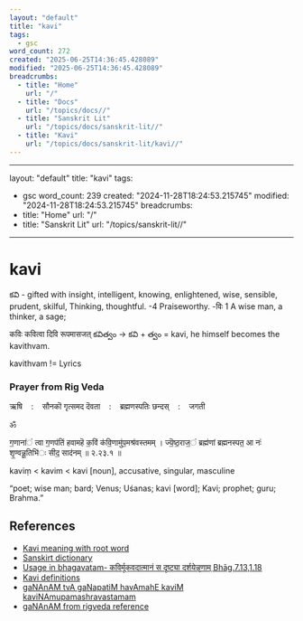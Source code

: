 ```yaml
---
layout: "default"
title: "kavi"
tags:
  - gsc
word_count: 272
created: "2025-06-25T14:36:45.428089"
modified: "2025-06-25T14:36:45.428089"
breadcrumbs:
  - title: "Home"
    url: "/"
  - title: "Docs"
    url: "/topics/docs//"
  - title: "Sanskrit Lit"
    url: "/topics/docs/sanskrit-lit//"
  - title: "Kavi"
    url: "/topics/docs/sanskrit-lit/kavi//"
---
```

---
layout: "default"
title: "kavi"
tags:
  - gsc
word_count: 239
created: "2024-11-28T18:24:53.215745"
modified: "2024-11-28T18:24:53.215745"
breadcrumbs:
  - title: "Home"
    url: "/"
  - title: "Sanskrit Lit"
    url: "/topics/sanskrit-lit//"
---
# kavi

కవి - gifted with insight, intelligent, knowing, enlightened, wise, sensible, prudent, skilful, Thinking, thoughtful. -4 Praiseworthy. -विः 1 A wise man, a thinker, a sage;



कविः कवित्वा दिवि रूपमासजत् 
కవిత్వం -> కవి + త్వం = kavi, he himself becomes the kavithvam.

kavithvam != Lyrics


### Prayer from Rig Veda


ऋषि    :    सौनकॊ गृत्समद
दॆवता    :    ब्रह्मणस्पतिः
छन्दस्    :    जगती

ॐ

ग॒णाना॑ं त्वा ग॒णप॑तिं हवामहॆ क॒विं क॑वि॒णामु॑प॒मश्र॑वस्तमम् ।
ज्यॆ॒ष्ठ॒राज॒ं ब्रह्म॑णां ब्रह्मनस्पत॒ आ नः॑ शृ॒ण्वन्नू॒तिभि॑ः सीद॒ साद॑नम् ॥ २.२३.१ ॥


kaviṃ < kavim < kavi
[noun], accusative, singular, masculine

“poet; wise man; bard; Venus; Uśanas; kavi [word]; Kavi; prophet; guru; Brahma.”

## References

- [Kavi meaning with root word](https://sanskritdictionary.com/kavi/11512/4)
- [Sanskirt dictionary](https://sanskritdictionary.com/?q=kavi)
- [Usage in bhagavatam- कविर्मूकवदात्मानं स दृष्ट्या दर्शयेन्नृणाम् Bhāg.7.13,1.18](https://gitabase.com/eng/SB/7/13/10)
- [Kavi definitions](https://www.wisdomlib.org/definition/kavi)
- [gaNAnAM tvA gaNapatiM havAmahE kaviM kaviNAmupamashravastamam](https://www.shaivam.org/daily-prayers-hindu-prayer-hub/gananam-tva-prayer-for-protection/#gsc.tab=0)
- [gaNAnAM from rigveda reference](https://www.wisdomlib.org/hinduism/book/rig-veda-english-translation/d/doc831301.html)